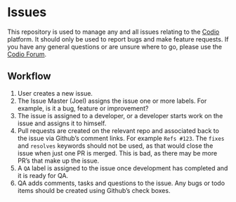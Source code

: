 Issues
======

This repository is used to manage any and all issues relating to the [Codio](https://codio.com) platform. It should only be used to report bugs and make feature requests. If you have any general questions or are unsure where to go, please use the [Codio Forum](http://forum.codio.com).


## Workflow

1. User creates a new issue.
2. The Issue Master (Joel) assigns the issue one or more labels. For example, is it a bug, feature or improvement?
3. The issue is assigned to a developer, or a developer starts work on the issue and assigns it to himself.
4. Pull requests are created on the relevant repo and associated back to the issue via Github’s comment links. For example `Refs #123`. The `fixes` and `resolves` keywords should not be used, as that would close the issue when just one PR is merged. This is bad, as there may be more PR’s that make up the issue.
5. A `QA` label is assigned to the issue once development has completed and it is ready for QA.
6. QA adds comments, tasks and questions to the issue. Any bugs or todo items should be created using Github’s check boxes.
